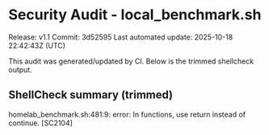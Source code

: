 # Security Audit - local_benchmark.sh

Release: v1.1
Commit: 3d52595
Last automated update: 2025-10-18 22:42:43Z (UTC)

This audit was generated/updated by CI. Below is the trimmed shellcheck output.

## ShellCheck summary (trimmed)

homelab_benchmark.sh:481:9: error: In functions, use return instead of continue. [SC2104]

